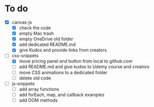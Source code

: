 # To do
- [x] canvas-js
    - [x] check the code
    - [x] empty Mac trash
    - [x] empty OneDrive old folder
    - [x] add dedicated README.md
    - [x] give Kudos and provide links from creators
- [ ] css-snippets
    - [x] move pricing panel and button from local to github.com
    - [ ] add README.md and give kudos to Udemy course and creators
    - [ ] move CSS animations to a dedicated folder
    - [ ] delete old code
- [ ] js-snippets
    - [ ] add array functions
    - [ ] add forEach, map, and callback examples
    - [ ] add DOM methods